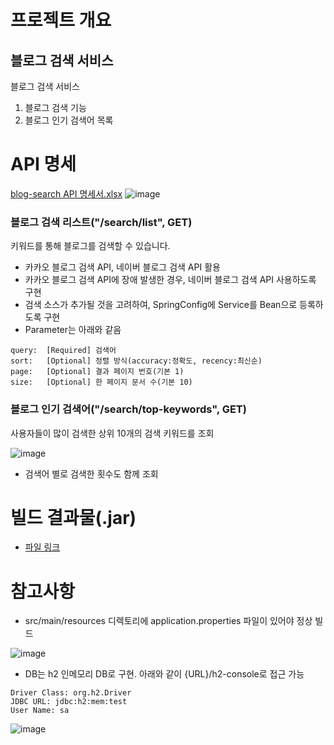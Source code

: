 # 프로젝트 개요

## 블로그 검색 서비스
블로그 검색 서비스

1. 블로그 검색 기능
2. 블로그 인기 검색어 목록

# API 명세

[blog-search API 명세서.xlsx](https://github.com/HoHoRang/blog-search/files/11039379/blog-search.API.xlsx)
![image](https://user-images.githubusercontent.com/15374108/226888559-c00338fc-2137-4859-83fb-62c50030e3d8.png)

### 블로그 검색 리스트("/search/list", GET)
키워드를 통해 블로그를 검색할 수 있습니다.

- 카카오 블로그 검색 API, 네이버 블로그 검색 API 활용
- 카카오 블로그 검색 API에 장애 발생한 경우, 네이버 블로그 검색 API 사용하도록 구현
- 검색 소스가 추가될 것을 고려하여, SpringConfig에 Service를 Bean으로 등록하도록 구현
- Parameter는 아래와 같음
```
query:  [Required] 검색어
sort:   [Optional] 정렬 방식(accuracy:정확도, recency:최신순)
page:   [Optional] 결과 페이지 번호(기본 1)
size:   [Optional] 한 페이지 문서 수(기본 10)
```


### 블로그 인기 검색어("/search/top-keywords", GET)
사용자들이 많이 검색한 상위 10개의 검색 키워드를 조회

![image](https://user-images.githubusercontent.com/15374108/226824957-e385a18f-5eb0-4ccb-b8f5-1e525552b95c.png)

- 검색어 별로 검색한 횟수도 함께 조회

# 빌드 결과물(.jar)

- [파일 링크](https://drive.google.com/file/d/1pQYi646d1b9DLSXoxgbud4WwAZ5BP4F9/view?usp=share_link)

# 참고사항

- src/main/resources 디렉토리에 application.properties 파일이 있어야 정상 빌드

![image](https://user-images.githubusercontent.com/15374108/226827177-f6987538-8054-4a25-b4e6-d59e7414e625.png)

- DB는 h2 인메모리 DB로 구현. 아래와 같이 {URL}/h2-console로 접근 가능
```
Driver Class: org.h2.Driver
JDBC URL: jdbc:h2:mem:test
User Name: sa
```

![image](https://user-images.githubusercontent.com/15374108/226860634-96ae44e3-0a0f-48a3-bc87-5fa964c6f7fe.png)
